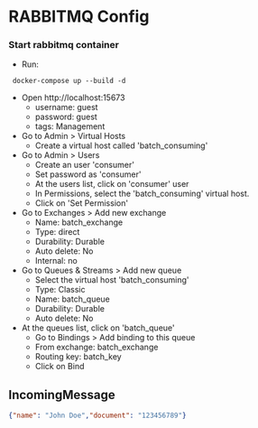# RABBITMQ Config

### Start rabbitmq container
- Run:
```shell
 docker-compose up --build -d
```
- Open http://localhost:15673
    - username: guest
    - password: guest
    - tags: Management
- Go to Admin > Virtual Hosts
  - Create a virtual host called 'batch_consuming'
- Go to Admin > Users
  - Create an user 'consumer'
  - Set password as 'consumer'
  - At the users list, click on 'consumer' user
  - In Permissions, select the 'batch_consuming' virtual host.
  - Click on 'Set Permission'
- Go to Exchanges > Add new exchange
  - Name: batch_exchange
  - Type: direct
  - Durability: Durable
  - Auto delete: No
  - Internal: no
- Go to Queues & Streams > Add new queue
  - Select the virtual host 'batch_consuming'
  - Type: Classic
  - Name: batch_queue
  - Durability: Durable
  - Auto delete: No
- At the queues list, click on 'batch_queue'
  - Go to Bindings > Add binding to this queue
  - From exchange: batch_exchange
  - Routing key: batch_key
  - Click on Bind


## IncomingMessage
```json
{"name": "John Doe","document": "123456789"}
```
